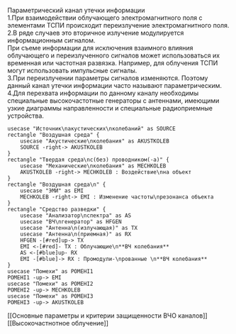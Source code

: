 Параметрический канал утечки информации  
1.При взаимодействии облучающего электромагнитного поля с элементами ТСПИ происходит переизлучение электромагнитного поля.  
2.В ряде случаев это вторичное излучение модулируется информационным сигналом.  
При съеме информации для исключения взаимного влияния облучающего и переизлученного сигналов может использоваться их временная или частотная развязка. Например, для облучения ТСПИ могут использовать импульсные сигналы.  
3.При переизлучении параметры сигналов изменяются. Поэтому данный канал утечки информации часто называют параметрическим.  
4.Для перехвата информации по данному каналу необходимы специальные высокочастотные генераторы с антеннами, имеющими узкие диаграммы направленности и специальные радиоприемные устройства.


```plantuml
usecase "Источник\nакустических\nколебаний" as SOURCE
rectangle "Воздушная среда" {
	usecase "Акустические\nколебания" as AKUSTKOLEB
	SOURCE -right-> AKUSTKOLEB
}
rectangle "Твердая среда\nc(без) проводником(-а)" {
	usecase "Механические\nколебания" as MECHKOLEB
	AKUSTKOLEB -right-> MECHKOLEB : Воздействие\nна объект
}
rectangle "Воздушная среда\n" {
	usecase "ЭМИ" as EMI
	MECHKOLEB -right-> EMI : Изменение частоты\nрезонанса объекта
}
rectangle "Средство разведки" {
	usecase "Анализатор\nспектра" as AS
	usecase "ВЧ\nгенератор" as HFGEN
	usecase "Антенна\n(излучающая)" as TX
	usecase "Антенна\n(приемная)" as RX
	HFGEN -[#red]up-> TX
	EMI <-[#red]- TX : Облучающие\n**ВЧ колебания**
	AS <-[#blue]up- RX
	EMI -[#blue]-> RX : Промодули-\nрованные \n**ВЧ колебания**
}
usecase "Помехи" as POMEHI1
POMEHI1 -up-> EMI
usecase "Помехи" as POMEHI2
POMEHI2 -up-> MECHKOLEB
usecase "Помехи" as POMEHI3
POMEHI3 -up-> AKUSTKOLEB
```


[[Основные параметры и критерии защищенности ВЧО каналов]]
[[Высокочастнотное облучение]]


